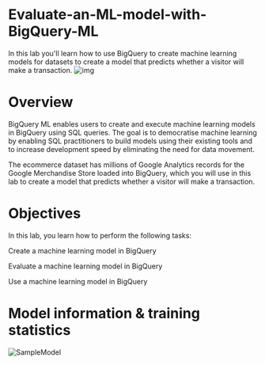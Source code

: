 # Evaluate-an-ML-model-with-BigQuery-ML
In this lab you'll learn how to use BigQuery to create machine learning  models for datasets to create a model that predicts whether a visitor will make a transaction.
![img](https://media.licdn.com/dms/image/C5612AQHTZ-oCyeQxbQ/article-inline_image-shrink_1000_1488/0/1600229438033?e=1695859200&v=beta&t=1q5LqEhOiFE6nggf6FSZGyI62mu9mi41zeIHSepged8)

# Overview
BigQuery ML enables users to create and execute machine learning models in BigQuery using SQL queries. The goal is to democratise machine learning by enabling SQL practitioners to build models using their existing tools and to increase development speed by eliminating the need for data movement.

The ecommerce dataset has millions of Google Analytics records for the Google Merchandise Store loaded into BigQuery, which you will use in this lab to create a model that predicts whether a visitor will make a transaction.

# Objectives
In this lab, you learn how to perform the following tasks:

Create a machine learning model in BigQuery

Evaluate a machine learning model in BigQuery

Use a machine learning model in BigQuery

# Model information & training statistics
![SampleModel](https://github.com/EslamFouadd/Evaluate-an-ML-model-with-BigQuery-ML/assets/77150715/62b73136-2f2b-4a5b-b90e-a6e9b5f216b5)
